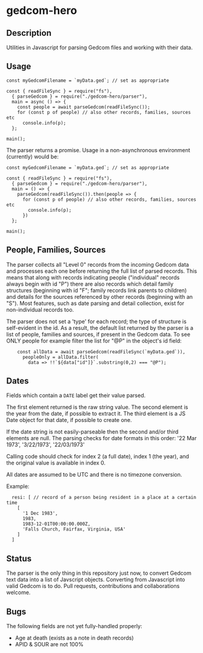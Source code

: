 gedcom-hero
============

Description
-----------

Utilities in Javascript for parsing Gedcom files and working with their data.

Usage
-----

```
const myGedcomFilename = `myData.ged`; // set as appropriate

const { readFileSync } = require("fs"),
  { parseGedcom } = require("./gedcom-hero/parser"),
  main = async () => {
    const people = await parseGedcom(readFileSync());
    for (const p of people) // also other records, families, sources etc
      console.info(p);
  };

main();
```

The parser returns a promise. Usage in a non-asynchronous environment (currently) would be:

```
const myGedcomFilename = `myData.ged`; // set as appropriate

const { readFileSync } = require("fs"),
  { parseGedcom } = require("./gedcom-hero/parser"),
  main = () => {
    parseGedcom(readFileSync()).then(people => {
      for (const p of people) // also other records, families, sources etc
        console.info(p);
      })
  };

main();
```

People, Families, Sources
-------------------------

The parser collects all "Level 0" records from the incoming Gedcom data and processes each one before returning the full list of parsed records. This means that along with records indicating people ("individual" records always begin with id "P") there are also records which detail family structures (beginning with id "F"; family records link parents to children) and details for the sources referenced by other records (beginning with an "S"). Most features, such as date parsing and detail collection, exist for non-individual records too.

The parser does not set a 'type' for each record; the type of structure is self-evident in the id. As a result, the default list returned by the parser is a list of people, families and sources, if present in the Gedcom data. To see ONLY people for example filter the list for "@P" in the object's id field:

```
    const allData = await parseGedcom(readFileSync(`myData.ged`)),
      peopleOnly = allData.filter(
        data => !!`${data["id"]}`.substring(0,2) === "@P");
```

Dates
-----

Fields which contain a `DATE` label get their value parsed.

The first element returned is the raw string value.
The second element is the year from the date, if possible to extract it.
The third element is a JS Date object for that date, if possible to create one.

If the date string is not easily-parseable then the second and/or third elements are null. The parsing checks for date formats in this order: '22 Mar 1973', '3/22/1973', '22/03/1973'

Calling code should check for index 2 (a full date), index 1 (the year), and the original value is available in index 0.

All dates are assumed to be UTC and there is no timezone conversion.

Example:
```
  resi: [ // record of a person being resident in a place at a certain time
    [
      '1 Dec 1983',
      1983,
      1983-12-01T00:00:00.000Z,
      'Falls Church, Fairfax, Virginia, USA'
    ]
  ]
```

Status
------

The parser is the only thing in this repository just now, to convert Gedcom text data into a list of Javscript objects. Converting from Javascript into valid Gedcom is to do. Pull requests, contributions and collaborations welcome.

Bugs
----

The following fields are not yet fully-handled properly:

- Age at death (exists as a note in death records)
- APID & SOUR are not 100%
